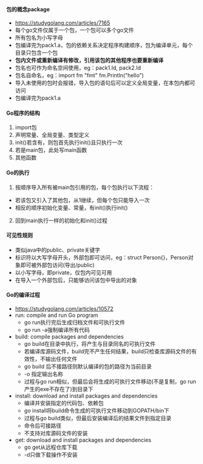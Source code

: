 #### 包的概念package
- https://studygolang.com/articles/7165
- 每个go文件仅属于一个包，一个包可以多个go文件
- 所有包名为小写字母
- 包编译完为pack1.a，包的依赖关系决定程序构建顺序，包为编译单元，每个目录只包含一个包
- __包内文件或重新编译有修改，引用该包的其他程序也要重新编译__
- 包名也可作为命名空间使用，eg：pack1.Id, pack2.Id
- 包名自命名，eg：import fm "fmt"  fm.Println("hello")
- 导入未使用的包时会报错，导入包的语句后可以定义全局变量，在本包内都可访问
- 包编译完为pack1.a

#### Go程序的结构
1. import包
2. 声明常量、全局变量、类型定义
3. init()若含有，则包首先执行init()且只执行一次
4. 若是main包，此处写main函数
5. 其他函数

#### Go的执行
1. 按顺序导入所有被main包引用的包，每个包执行以下流程：
  - 若该包又引入了其他包，从1继续，但每个包只能导入一次
  - 相反的顺序初始化变量、常量，有init()执行init()
2. 回到main执行一样的初始化和init()过程


#### 可见性规则
- 类似java中的public、private关键字
- 标识符以大写字母开头，外部包即可访问，eg：struct Person{}，Person对象即可被外部包访问(导出/public)
- 以小写字母，即private，仅包内可见可用
- 在导入一个外部包后，只能够访问该包中导出的对象

#### Go的编译过程
  - https://studygolang.com/articles/10572
  - run: compile and run Go program 
      - go run执行完后生成归档文件和可执行文件
      - go run -a强制编译所有代码
  - build: compile packages and dependencies
      - go build在目录中执行，将产生与目录同名的可执行文件
      - 若编译库源码文件，build完不产生任何结果，build只检查库源码文件的有效性，不输出任何文件
      - go build 后不接路径则默认编译的包的路径为当前目录
      - -o 指定输出名称
      - 过程与go run相似，但最后会将生成的可执行文件移动(不是复制，go run产生的exe不存在了)到目录下
  - install: download and install packages and dependencies
      - 编译并安装指定的代码包、依赖包
      - go install将build命令生成的可执行文件移动到GOPATH/bin下
      - 过程与go build类似，但最后安装编译后的结果文件到指定目录
      - 命令后可接路径
      - 不支持对库源码文件的安装
  - get: download and install packages and dependencies
      - go get从远程仓库下载
      - -d只做下载操作不安装
  



